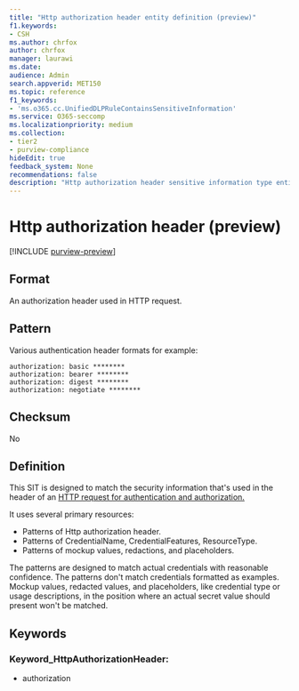 ```yaml
---
title: "Http authorization header entity definition (preview)"
f1.keywords:
- CSH
ms.author: chrfox
author: chrfox
manager: laurawi
ms.date:
audience: Admin
search.appverid: MET150
ms.topic: reference
f1_keywords:
- 'ms.o365.cc.UnifiedDLPRuleContainsSensitiveInformation'
ms.service: O365-seccomp
ms.localizationpriority: medium
ms.collection:
- tier2
- purview-compliance
hideEdit: true
feedback_system: None
recommendations: false
description: "Http authorization header sensitive information type entity definition."
---
```


# Http authorization header (preview)

[!INCLUDE [purview-preview](../includes/purview-preview.md)]

## Format

An authorization header used in HTTP request.

## Pattern

Various authentication header formats for example:
 
`authorization: basic ********` <br>
`authorization: bearer ********` <br>
`authorization: digest ********` <br>
`authorization: negotiate ********` <br>

## Checksum

No

## Definition

This SIT is designed to match the security information that's used in the header of an [HTTP request for authentication and authorization.](/dotnet/api/system.net.http.headers.httprequestheaders.authorization?view=netframework-4.8) 

It uses several primary resources:

- Patterns of Http authorization header.
- Patterns of CredentialName, CredentialFeatures, ResourceType.
- Patterns of mockup values, redactions, and placeholders.

The patterns are designed to match actual credentials with reasonable confidence. The patterns don't match credentials formatted as examples. Mockup values, redacted values, and placeholders, like credential type or usage descriptions, in the position where an actual secret value should present won't be matched.

## Keywords

### Keyword_HttpAuthorizationHeader:

- authorization

